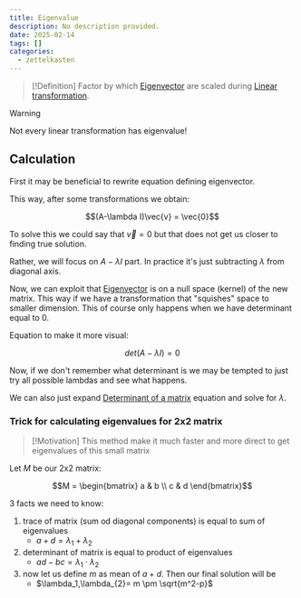 ```yaml
---
title: Eigenvalue
description: No description provided.
date: 2025-02-14
tags: []
categories:
  - zettelkasten
---
```


> [!Definition]
Factor by which [Eigenvector](Eigenvector.md) are scaled during [Linear transformation](Linear%20transformation.md).

> [!Warning]
Not every linear transformation has eigenvalue!

## Calculation

First it may be beneficial to rewrite equation defining eigenvector.

This way, after some transformations we obtain:

$$(A-\lambda I)\vec{v} = \vec{0}$$

To solve this we could say that $\vec{v}=0$ but that does not get us closer to finding true solution. 

Rather, we will focus on $A-\lambda I$ part. In practice it's just subtracting $\lambda$ from diagonal axis.

Now, we can exploit that [Eigenvector](Eigenvector.md) is on a null space (kernel) of the new matrix. This way if we have a transformation that "squishes" space to smaller dimension. This of course only happens when we have determinant equal to 0.

Equation to make it more visual:

$$det(A-\lambda I) = 0$$

Now, if we don't remember what determinant is we may be tempted to just try all possible lambdas and see what happens. 

We can also just expand [Determinant of a matrix](Determinant%20of%20a%20matrix.md) equation and solve for $\lambda$. 

### Trick for calculating eigenvalues for 2x2 matrix

> [!Motivation]
> This method make it much faster and more direct to get eigenvalues of this small matrix

Let $M$ be our 2x2 matrix:

$$M = \begin{bmatrix} a & b \\ c & d \end{bmatrix}$$

3 facts we need to know:

1) trace of matrix (sum od diagonal components) is equal to sum of eigenvalues
	 - $a+d=\lambda_1+\lambda_2$
2) determinant of matrix is equal to product of eigenvalues
	- $ad-bc = \lambda_1 \cdot \lambda_2$
3) now let us define $m$ as mean of $a+d$. Then our final solution will be
	- $\lambda_1,\lambda_{2}= m \pm \sqrt{m^2-p}$
